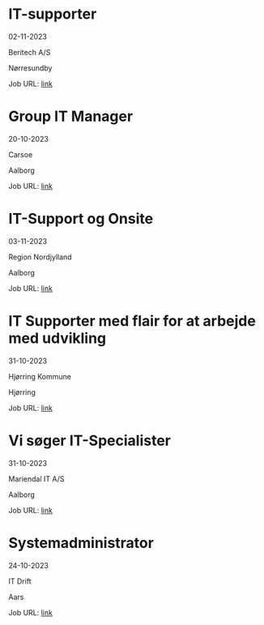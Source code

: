 # IT-supporter
02-11-2023

Beritech A/S

Nørresundby

Job URL: [link](https://candidate.hr-manager.net/ApplicationInit.aspx?cid=2377&ProjectId=143643&DepartmentId=18960&MediaId=4620)


# Group IT Manager
20-10-2023

Carsoe

Aalborg

Job URL: [link](https://candidate.hr-manager.net/ApplicationInit.aspx?cid=2042&ProjectId=143718&DepartmentId=18956&MediaId=4617)


# IT-Support og Onsite
03-11-2023

Region Nordjylland

Aalborg

Job URL: [link](https://www.jobindex.dk/jobannonce/r12052096/it-support-og-onsite)


# IT Supporter med flair for at arbejde med udvikling
31-10-2023

Hjørring Kommune

Hjørring

Job URL: [link](https://www.jobindex.dk/jobannonce/r12041702/it-supporter-med-flair-for-at-arbejde-med-udvikling)


# Vi søger IT-Specialister
31-10-2023

Mariendal IT A/S

Aalborg

Job URL: [link](https://www.jobindex.dk/jobannonce/r12042055/vi-soeger-it-specialister)


# Systemadministrator
24-10-2023

IT Drift

Aars

Job URL: [link](https://www.jobindex.dk/jobannonce/r12026901/systemadministrator)


